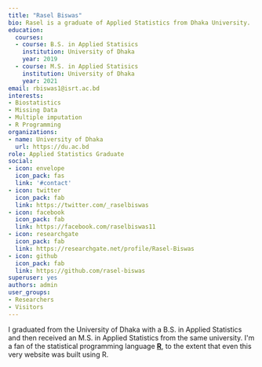```yaml
---
title: "Rasel Biswas"
bio: Rasel is a graduate of Applied Statistics from Dhaka University.
education:
  courses:
  - course: B.S. in Applied Statisics
    institution: University of Dhaka
    year: 2019
  - course: M.S. in Applied Statisics
    institution: University of Dhaka
    year: 2021
email: rbiswas1@isrt.ac.bd
interests:
- Biostatistics
- Missing Data
- Multiple imputation
- R Programming
organizations:
- name: University of Dhaka
  url: https://du.ac.bd
role: Applied Statistics Graduate
social:
- icon: envelope
  icon_pack: fas
  link: '#contact'
- icon: twitter
  icon_pack: fab
  link: https://twitter.com/_raselbiswas
- icon: facebook
  icon_pack: fab
  link: https://facebook.com/raselbiswas11
- icon: researchgate
  icon_pack: fab
  link: https://researchgate.net/profile/Rasel-Biswas
- icon: github
  icon_pack: fab
  link: https://github.com/rasel-biswas
superuser: yes
authors: admin
user_groups:
- Researchers
- Visitors
---
```

I graduated from the University of Dhaka with a B.S. in Applied Statistics and then received an M.S. in Applied Statistics from the same university. I'm a fan of the statistical programming language [**R**](https://www.r-project.org/), to the extent that even this very website was built using R.
